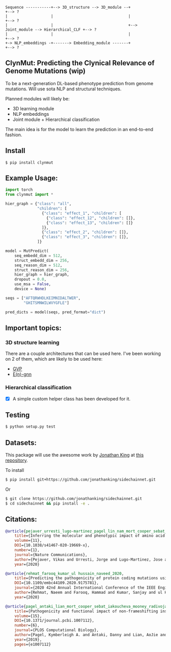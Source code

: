 ```
Sequence -----------+--> 3D_structure --> 3D_module --+                                      +--> ?
|                   |                                 |                                      +--> ?
|                   |                                 +--> Joint_module --> Hierarchical_CLF +--> ?
|                   |                                 |                                      +--> ?
+-> NLP_embeddings -+-------> Embedding_module -------+                                      +--> ?
```

## ClynMut: Predicting the Clynical Relevance of Genome Mutations (wip)

To be a next-generation DL-based phenotype prediction from genome mutations. Will use sota NLP and structural techniques. 


Planned modules will likely be: 
* 3D learning module 
* NLP embeddings
* Joint module + Hierarchical classification 

The main idea is for the model to learn the prediction in an end-to-end fashion. 

## Install

```
$ pip install clynmut
```

## Example Usage: 

```python
import torch
from clynmut import *

hier_graph = {"class": "all", 
              "children": [
                {"class": "effect_1", "children": [
                  {"class": "effect_12", "children": []},
                  {"class": "effect_13", "children": []}
                ]},
                {"class": "effect_2", "children": []},
                {"class": "effect_3", "children": []},
              ]}

model = MutPredict(
    seq_embedd_dim = 512,
    struct_embedd_dim = 256, 
    seq_reason_dim = 512, 
    struct_reason_dim = 256,
    hier_graph = hier_graph,
    dropout = 0.0,
    use_msa = False,
    device = None)

seqs = ["AFTQRWHDLKEIMNIDALTWER",
        "GHITSMNWILWVYGFLE"]

pred_dicts = model(seqs, pred_format="dict")
```


## Important topics: 
### 3D structure learning

There are a couple architectures that can be used here. I've been working on 2 of them, which are likely to be used here: 
* <a href="https://github.com/lucidrains/geometric-vector-perceptron">GVP</a>
* <a href="https://github.com/lucidrains/egnn-pytorch">E(n)-gnn</a> 

### Hierarchical classification

* [x] A simple custom helper class has been developed for it.

## Testing

```bash
$ python setup.py test
```

## Datasets: 

This package will use the awesome work by <a href="http://github.com/jonathanking">Jonathan King</a> at <a href="https://github.com/jonathanking/sidechainnet">this repository</a>.

To install

```bash
$ pip install git+https://github.com/jonathanking/sidechainnet.git
```
Or

```bash
$ git clone https://github.com/jonathanking/sidechainnet.git
$ cd sidechainnet && pip install -e .
```


## Citations:

```bibtex
@article{pejaver_urresti_lugo-martinez_pagel_lin_nam_mort_cooper_sebat_iakoucheva et al._2020,
    title={Inferring the molecular and phenotypic impact of amino acid variants with MutPred2},
    volume={11},
    DOI={10.1038/s41467-020-19669-x},
    number={1},
    journal={Nature Communications},
    author={Pejaver, Vikas and Urresti, Jorge and Lugo-Martinez, Jose and Pagel, Kymberleigh A. and Lin, Guan Ning and Nam, Hyun-Jun and Mort, Matthew and Cooper, David N. and Sebat, Jonathan and Iakoucheva, Lilia M. et al.},
    year={2020}
```

```bibtex
@article{rehmat_farooq_kumar_ul hussain_naveed_2020, 
    title={Predicting the pathogenicity of protein coding mutations using Natural Language Processing},
    DOI={10.1109/embc44109.2020.9175781},
    journal={2020 42nd Annual International Conference of the IEEE Engineering in Medicine & Biology Society (EMBC)},
    author={Rehmat, Naeem and Farooq, Hammad and Kumar, Sanjay and ul Hussain, Sibt and Naveed, Hammad},
    year={2020}
```

```bibtex
@article{pagel_antaki_lian_mort_cooper_sebat_iakoucheva_mooney_radivojac_2019,
    title={Pathogenicity and functional impact of non-frameshifting insertion/deletion variation in the human genome},
    volume={15},
    DOI={10.1371/journal.pcbi.1007112},
    number={6},
    journal={PLOS Computational Biology},
    author={Pagel, Kymberleigh A. and Antaki, Danny and Lian, AoJie and Mort, Matthew and Cooper, David N. and Sebat, Jonathan and Iakoucheva, Lilia M. and Mooney, Sean D. and Radivojac, Predrag},
    year={2019},
    pages={e1007112}
```
